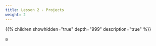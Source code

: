 ```yaml
---
title: Lesson 2 - Projects
weight: 2
---
```


<!-- ### Lesson 2 - Projects -->

{{% children showhidden="true" depth="999" description="true" %}}

<!--
only for lesson 2 for each day of unit 4 
TODO: embed powerpoints
* link to other material - pdfs etc 
* hide teacher notes and student solutions
* dont' worry about folders in this section
 -->
a 